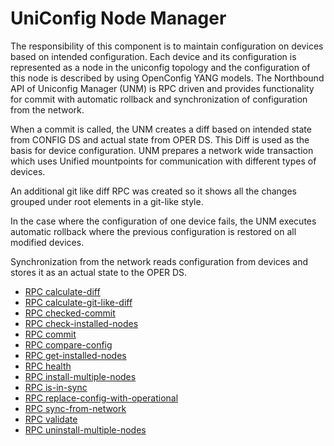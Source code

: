 # UniConfig Node Manager

The responsibility of this component is to maintain configuration on
devices based on intended configuration. Each device and its
configuration is represented as a node in the uniconfig topology and the
configuration of this node is described by using OpenConfig YANG models.
The Northbound API of Uniconfig Manager (UNM) is RPC driven and provides
functionality for commit with automatic rollback and synchronization of
configuration from the network.

When a commit is called, the UNM creates a diff based on intended state
from CONFIG DS and actual state from OPER DS. This Diff is used as the
basis for device configuration. UNM prepares a network wide transaction
which uses Unified mountpoints for communication with different types of
devices.

An additional git like diff RPC was created so it shows all the changes
grouped under root elements in a git-like style.

In the case where the configuration of one device fails, the UNM
executes automatic rollback where the previous configuration is restored
on all modified devices.

Synchronization from the network reads configuration from devices and
stores it as an actual state to the OPER DS.

- [RPC calculate-diff](../uniconfig-node-manager/rpc_calculate-diff)
- [RPC calculate-git-like-diff](../uniconfig-node-manager/rpc_calculate-git-like-diff)
- [RPC checked-commit](../uniconfig-node-manager/rpc_checked-commit)
- [RPC check-installed-nodes](../uniconfig-node-manager/uniconfig_check_installed_devices)
- [RPC commit](../uniconfig-node-manager/rpc_commit)
- [RPC compare-config](../uniconfig-node-manager/rpc_compare-config)
- [RPC get-installed-nodes](../uniconfig-node-manager/uniconfig_get_installed_devices)
- [RPC health](../uniconfig-node-manager/rpc_health)
- [RPC install-multiple-nodes](../uniconfig-node-manager/uniconfig_install_multiple_nodes)
- [RPC is-in-sync](../uniconfig-node-manager/rpc_is-in-sync)
- [RPC replace-config-with-operational](../uniconfig-node-manager/rpc_replace-config-with-oper)
- [RPC sync-from-network](../uniconfig-node-manager/rpc_sync-from-network)
- [RPC validate](../uniconfig-node-manager/rpc_validate)
- [RPC uninstall-multiple-nodes](../uniconfig-node-manager/uniconfig_uninstall_multiple_nodes)
